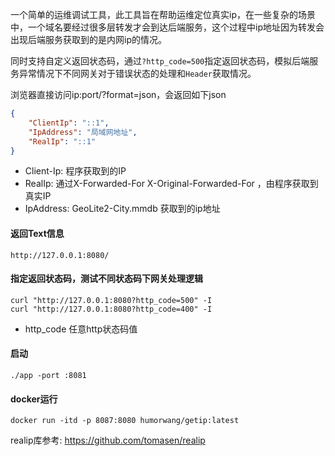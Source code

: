 一个简单的运维调试工具，此工具旨在帮助运维定位真实ip，在一些复杂的场景中，一个域名要经过很多层转发才会到达后端服务，这个过程中ip地址因为转发会出现后端服务获取到的是内网ip的情况。  

同时支持自定义返回状态码，通过`?http_code=500`指定返回状态码，模拟后端服务异常情况下不同网关对于错误状态的处理和`Header`获取情况。

浏览器直接访问ip:port/?format=json，会返回如下json
```json
{
    "ClientIp": "::1",
    "IpAddress": "局域网地址",
    "RealIp": "::1"
}
```
- Client-Ip: 程序获取到的IP
- RealIp: 通过X-Forwarded-For X-Original-Forwarded-For ，由程序获取到真实IP
- IpAddress: GeoLite2-City.mmdb 获取到的ip地址


#### 返回Text信息
```
http://127.0.0.1:8080/
```

#### 指定返回状态码，测试不同状态码下网关处理逻辑
```shell
curl "http://127.0.0.1:8080?http_code=500" -I
curl "http://127.0.0.1:8080?http_code=400" -I
```
- http_code 任意http状态码值

#### 启动
```shell
./app -port :8081
```

#### docker运行
```shell
docker run -itd -p 8087:8080 humorwang/getip:latest
```
realip库参考: https://github.com/tomasen/realip



